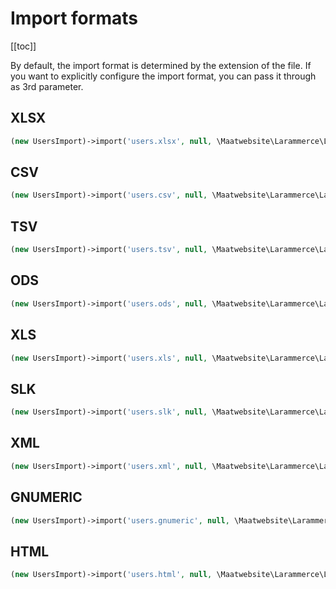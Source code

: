 # Import formats

[[toc]]

By default, the import format is determined by the extension of the file. If you want 
to explicitly configure the import format, you can pass it through as 3rd parameter. 

## XLSX

```php
(new UsersImport)->import('users.xlsx', null, \Maatwebsite\Larammerce\Larammerce::XLSX);
```

## CSV

```php
(new UsersImport)->import('users.csv', null, \Maatwebsite\Larammerce\Larammerce::CSV);
```

## TSV

```php
(new UsersImport)->import('users.tsv', null, \Maatwebsite\Larammerce\Larammerce::TSV);
```

## ODS

```php
(new UsersImport)->import('users.ods', null, \Maatwebsite\Larammerce\Larammerce::ODS);
```

## XLS

```php
(new UsersImport)->import('users.xls', null, \Maatwebsite\Larammerce\Larammerce::XLS);
```

## SLK

```php
(new UsersImport)->import('users.slk', null, \Maatwebsite\Larammerce\Larammerce::SLK);
```

## XML

```php
(new UsersImport)->import('users.xml', null, \Maatwebsite\Larammerce\Larammerce::XML);
```

## GNUMERIC

```php
(new UsersImport)->import('users.gnumeric', null, \Maatwebsite\Larammerce\Larammerce::GNUMERIC);
```

## HTML

```php
(new UsersImport)->import('users.html', null, \Maatwebsite\Larammerce\Larammerce::HTML);
```
